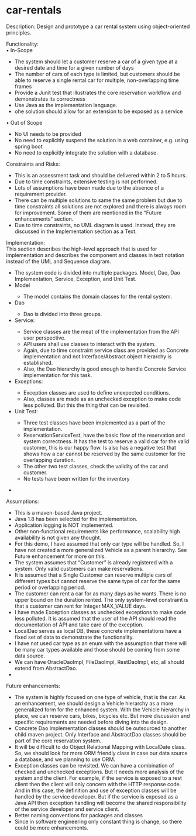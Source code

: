 # car-rentals

Description:
Design and prototype a car rental system using object-oriented principles.

Functionality:<br />
•	In-Scope
<ul>
<li>The system should let a customer reserve a car of a given type at a desired date and time for a given number of days</li>
<li>The number of cars of each type is limited, but customers should be able to reserve a single rental car for multiple, non-overlapping time frames</li>
<li>Provide a Junit test that illustrates the core reservation workflow and demonstrates its correctness</li>
<li>Use Java as the implementation language.</li>
<li>ohe solution should allow for an extension to be exposed as a service</li>
</ul>
•	Out of Scope
<ul>
<li>No UI needs to be provided</li>
<li>No need to explicitly suspend the solution in a web container, e.g. using spring boot</li>
<li>No need to explicitly integrate the solution with a database.</li>
</ul>
Constraints and Risks:
<ul>
 <li>This is an assessment task and should be delivered within 2 to 5 hours.</li>
<li>Due to time constraints, extensive testing is not performed.</li>
<li>Lots of assumptions have been made due to the absence of a requirement provider.</li>
<li>There can be multiple solutions to same the same problem but due to time constraints all solutions are not explored and there is always room for improvement. Some of them are mentioned in the “Future enhancements” section.</li>
<li>Due to time constraints, no UML diagram is used. Instead, they are discussed in the Implementation section as a Text.</li>

</ul>
Implementation:<br />
This section describes the high-level approach that is used for implementation and describes the component and classes in text notation instead of the UML and Sequence diagram.<br />

















 <ul>
<li>The system code is divided into multiple packages. Model, Dao, Dao Implementation, Service, Exception, and Unit Test.</li>
<li>Model </li>
<ul>
	<li>The model contains the domain classes for the rental system.</li>
</ul>
	
	
	
<li>Dao</li>	
<ul>
	<li>Dao is divided into three groups.</li> 


</ul>








<li>Service:</li>
<ul>
<li>Service classes are the meat of the implementation from the API user perspective. </li>
<li>API users shall use classes to interact with the system.</li>
<li>Again, due to time constraint service class are provided as Concrete implementation and not Interface/Abstract object hierarchy is established. </li>
<li>Also, the Dao hierarchy is good enough to handle Concrete Service implementation for this task.</li>
</ul>



 


<li>Exceptions:</li>
<ul>
<li>Exception classes are used to define unexpected conditions.</li>
<li>Also, classes are made as an unchecked exception to make code less polluted. But this the thing that can be revisited.</li>
</ul>


<li>Unit Test:</li>
<ul>
<li>Three test classes have been implemented as a part of the implementation.</li>
<li>ReservationServiceTest, have the basic flow of the reservation and system correctness. It has the test to reserve a valid car for the valid customer, this is our happy flow. Is also has a negative test that shows how a car cannot be reserved by the same customer for the overlapping duration.</li>
<li>The other two test classes, check the validity of the car and customer.</li>
<li>No tests have been written for the inventory</li>
</ul>




</ul>


<ul>
<li></li>
</ul>














 













 
Assumptions:</br>
<ul>
<li>This is a maven-based Java project.</li>
<li>Java 1.8 has been selected for the implementation.</li>
<li>Application logging is NOT implemented.</li>
<li>Other non-functional requirements like performance, scalability high availability is not given any thought.</li>
<li>For this demo, I have assumed that only car type will be handled. So, I have not created a more generalized Vehicle as a parent hierarchy. See Future enhancement for more on this.</li>
<li>The system assumes that “Customer” is already registered with a system. Only valid customers can make reservations. </li>
<li>It is assumed that a Single Customer can reserve multiple cars of different types but cannot reserve the same type of car for the same period or overlapping period.</li>
<li>The customer can rent a car for as many days as he wants. There is no upper bound on the duration rented. The only system-level constraint is that a customer can rent for Integer.MAX_VALUE days.</li>
<li>I have made Exception classes as unchecked exceptions to make code less polluted. It is assumed that the user of the API should read the documentation of API and take care of the exception.</li>
<li>LocalDao serves as local DB, these concrete implementations have a fixed set of data to demonstrate the functionality.</li>
<li>I have not used car type as an enum with the assumption that there will be many car types available and those should be coming from some data source.</li>
<li>We can have OracleDaoImpl, FileDaoImpl, RestDaoImpl, etc, all should extend from AbstractDao.</li>
<li></li>
</ul>

Future enhancements:</br>
 


<ul>
 
<li>The system is highly focused on one type of vehicle, that is the car. As an enhancement, we should design a Vehicle hierarchy as a more generalized form for the enhanced system. With the Vehicle hierarchy in place, we can reserve cars, bikes, bicycles etc. But more discussion and specific requirements are needed before diving into the design.</li>
<li>Concrete Dao Implementation classes should be outsourced to another child maven project. Only Interface and AbstractDao classes should be part of the core reservation system. </li>
<li>It will be difficult to do Object Relational Mapping with LocalDate class. So, we should look for more ORM friendly class in case our data source a database, and we planning to use ORM.</li>
<li>Exception classes can be revisited. We can have a combination of checked and unchecked exceptions. But it needs more analysis of the system and the client. For example, if the service is exposed to a rest client then the client will only concern with the HTTP response code. And in this case, the definition and use of exception classes will be handled by the service developer. But if the service is exposed as a Java API then exception handling will become the shared responsibility of the service developer and service client.</li>
<li>Better naming conventions for packages and classes</li>
<li>Since in software engineering only constant thing is change, so there could be more enhancements.</li>
</ul>
